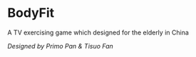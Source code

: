 # BodyFit
A TV exercising game which designed for the elderly in China

*Designed by Primo Pan & Tisuo Fan*
